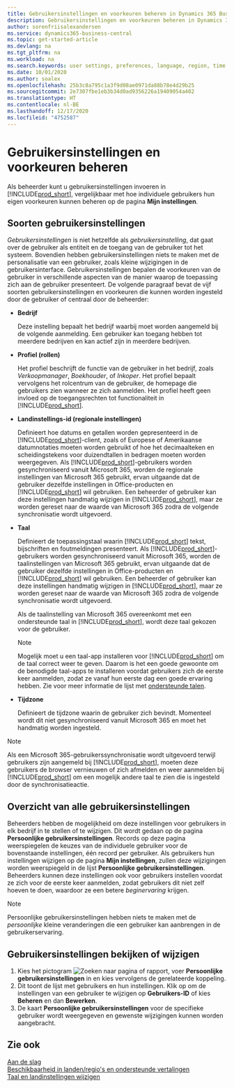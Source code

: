 ```yaml
---
title: Gebruikersinstellingen en voorkeuren beheren in Dynamics 365 Business Central
description: Gebruikersinstellingen en voorkeuren beheren in Dynamics 365 Business Central.
author: sorenfriisalexandersen
ms.service: dynamics365-business-central
ms.topic: get-started-article
ms.devlang: na
ms.tgt_pltfrm: na
ms.workload: na
ms.search.keywords: user settings, preferences, language, region, time zone, regional settings
ms.date: 10/01/2020
ms.author: soalex
ms.openlocfilehash: 25b3c8a795c1a3f9d08ae0971da88b78e4d29b25
ms.sourcegitcommit: 2e7307fbe1eb3b34d0ad9356226a19409054a402
ms.translationtype: HT
ms.contentlocale: nl-BE
ms.lasthandoff: 12/17/2020
ms.locfileid: "4752587"
---
```

# <a name="manage-user-settings-and-preferences"></a>Gebruikersinstellingen en voorkeuren beheren

Als beheerder kunt u gebruikersinstellingen invoeren in [!INCLUDE[prod_short](includes/prod_short.md)], vergelijkbaar met hoe individuele gebruikers hun eigen voorkeuren kunnen beheren op de pagina **Mijn instellingen**.  

## <a name="types-of-user-settings"></a>Soorten gebruikersinstellingen

*Gebruikersinstellingen* is niet hetzelfde als *gebruikersinstelling*, dat gaat over de gebruiker als entiteit en de toegang van de gebruiker tot het systeem. Bovendien hebben gebruikersinstellingen niets te maken met de personalisatie van een gebruiker, zoals kleine wijzigingen in de gebruikersinterface. Gebruikersinstellingen bepalen de voorkeuren van de gebruiker in verschillende aspecten van de manier waarop de toepassing zich aan de gebruiker presenteert. De volgende paragraaf bevat de vijf soorten gebruikersinstellingen en voorkeuren die kunnen worden ingesteld door de gebruiker of centraal door de beheerder:

- **Bedrijf**  

  Deze instelling bepaalt het bedrijf waarbij moet worden aangemeld bij de volgende aanmelding. Een gebruiker kan toegang hebben tot meerdere bedrijven en kan actief zijn in meerdere bedrijven.

- **Profiel (rollen)**  

  Het profiel beschrijft de functie van de gebruiker in het bedrijf, zoals *Verkoopmanager*, *Boekhouder*, of *Inkoper*. Het profiel bepaalt vervolgens het rolcentrum van de gebruiker, de homepage die gebruikers zien wanneer ze zich aanmelden. Het profiel heeft geen invloed op de toegangsrechten tot functionaliteit in [!INCLUDE[prod_short](includes/prod_short.md)].  

- **Landinstellings-id (regionale instellingen)**  

  Definieert hoe datums en getallen worden gepresenteerd in de [!INCLUDE[prod_short](includes/prod_short.md)]-client, zoals of Europese of Amerikaanse datumnotaties moeten worden gebruikt of hoe het decimaalteken en scheidingstekens voor duizendtallen in bedragen moeten worden weergegeven. Als [!INCLUDE[prod_short](includes/prod_short.md)]-gebruikers worden gesynchroniseerd vanuit Microsoft 365, worden de regionale instellingen van Microsoft 365 gebruikt, ervan uitgaande dat de gebruiker dezelfde instellingen in Office-producten en [!INCLUDE[prod_short](includes/prod_short.md)] wil gebruiken. Een beheerder of gebruiker kan deze instellingen handmatig wijzigen in [!INCLUDE[prod_short](includes/prod_short.md)], maar ze worden gereset naar de waarde van Microsoft 365 zodra de volgende synchronisatie wordt uitgevoerd.

- **Taal**  

  Definieert de toepassingstaal waarin [!INCLUDE[prod_short](includes/prod_short.md)] tekst, bijschriften en foutmeldingen presenteert. Als [!INCLUDE[prod_short](includes/prod_short.md)]-gebruikers worden gesynchroniseerd vanuit Microsoft 365, worden de taalinstellingen van Microsoft 365 gebruikt, ervan uitgaande dat de gebruiker dezelfde instellingen in Office-producten en [!INCLUDE[prod_short](includes/prod_short.md)] wil gebruiken. Een beheerder of gebruiker kan deze instellingen handmatig wijzigen in [!INCLUDE[prod_short](includes/prod_short.md)], maar ze worden gereset naar de waarde van Microsoft 365 zodra de volgende synchronisatie wordt uitgevoerd.

  Als de taalinstelling van Microsoft 365 overeenkomt met een ondersteunde taal in [!INCLUDE[prod_short](includes/prod_short.md)], wordt deze taal gekozen voor de gebruiker.  

  > [!NOTE]
  > Mogelijk moet u een taal-app installeren voor [!INCLUDE[prod_short](includes/prod_short.md)] om de taal correct weer te geven. Daarom is het een goede gewoonte om de benodigde taal-apps te installeren voordat gebruikers zich de eerste keer aanmelden, zodat ze vanaf hun eerste dag een goede ervaring hebben. Zie voor meer informatie de lijst met [ondersteunde talen](/dynamics365/business-central/dev-itpro/compliance/apptest-countries-and-translations).  
  
- **Tijdzone**  

  Definieert de tijdzone waarin de gebruiker zich bevindt. Momenteel wordt dit niet gesynchroniseerd vanuit Microsoft 365 en moet het handmatig worden ingesteld.  

> [!NOTE]
> Als een Microsoft 365-gebruikerssynchronisatie wordt uitgevoerd terwijl gebruikers zijn aangemeld bij [!INCLUDE[prod_short](includes/prod_short.md)], moeten deze gebruikers de browser vernieuwen of zich afmelden en weer aanmelden bij [!INCLUDE[prod_short](includes/prod_short.md)] om een mogelijk andere taal te zien die is ingesteld door de synchronisatieactie.

## <a name="overview-of-all-user-settings"></a>Overzicht van alle gebruikersinstellingen

Beheerders hebben de mogelijkheid om deze instellingen voor gebruikers in elk bedrijf in te stellen of te wijzigen. Dit wordt gedaan op de pagina **Persoonlijke gebruikersinstellingen**. Records op deze pagina weerspiegelen de keuzes van de individuele gebruiker voor de bovenstaande instellingen, één record per gebruiker. Als gebruikers hun instellingen wijzigen op de pagina **Mijn instellingen**, zullen deze wijzigingen worden weerspiegeld in de lijst **Persoonlijke gebruikersinstellingen**. Beheerders kunnen deze instellingen ook voor gebruikers instellen voordat ze zich voor de eerste keer aanmelden, zodat gebruikers dit niet zelf hoeven te doen, waardoor ze een betere *beginervaring* krijgen.

> [!NOTE]
> Persoonlijke gebruikersinstellingen hebben niets te maken met de *persoonlijke* kleine veranderingen die een gebruiker kan aanbrengen in de gebruikerservaring.

## <a name="to-review-or-make-changes-to-user-settings"></a>Gebruikersinstellingen bekijken of wijzigen

1. Kies het pictogram ![Zoeken naar pagina of rapport](media/ui-search/search_small.png "Pictogram Pagina of rapport zoeken"), voer **Persoonlijke gebruikersinstellingen** in en kies vervolgens de gerelateerde koppeling.
2. Dit toont de lijst met gebruikers en hun instellingen. Klik op om de instellingen van een gebruiker te wijzigen op **Gebruikers-ID** of kies **Beheren** en dan **Bewerken**.
3. De kaart **Persoonlijke gebruikersinstellingen** voor de specifieke gebruiker wordt weergegeven en gewenste wijzigingen kunnen worden aangebracht.  

## <a name="see-also"></a>Zie ook

[Aan de slag](product-get-started.md)  
[Beschikbaarheid in landen/regio's en ondersteunde vertalingen](/dynamics365/business-central/dev-itpro/compliance/apptest-countries-and-translations)  
[Taal en landinstellingen wijzigen](about-locale-language.md)  
